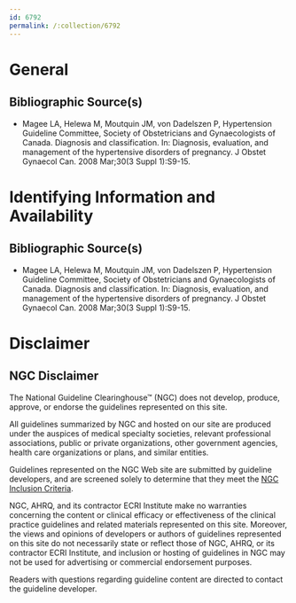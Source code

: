 ```yaml
---
id: 6792
permalink: /:collection/6792
---
```


# General

## Bibliographic Source(s)

- Magee LA, Helewa M, Moutquin JM, von Dadelszen P, Hypertension Guideline Committee, Society of Obstetricians and Gynaecologists of Canada. Diagnosis and classification. In: Diagnosis, evaluation, and management of the hypertensive disorders of pregnancy. J Obstet Gynaecol Can. 2008 Mar;30(3 Suppl 1):S9-15.

# Identifying Information and Availability

## Bibliographic Source(s)

- Magee LA, Helewa M, Moutquin JM, von Dadelszen P, Hypertension Guideline Committee, Society of Obstetricians and Gynaecologists of Canada. Diagnosis and classification. In: Diagnosis, evaluation, and management of the hypertensive disorders of pregnancy. J Obstet Gynaecol Can. 2008 Mar;30(3 Suppl 1):S9-15.

# Disclaimer

## NGC Disclaimer

The National Guideline Clearinghouse™ (NGC) does not develop, produce, approve, or endorse the guidelines represented on this site.

All guidelines summarized by NGC and hosted on our site are produced under the auspices of medical specialty societies, relevant professional associations, public or private organizations, other government agencies, health care organizations or plans, and similar entities.

Guidelines represented on the NGC Web site are submitted by guideline developers, and are screened solely to determine that they meet the [NGC Inclusion Criteria](/help-and-about/summaries/inclusion-criteria).

NGC, AHRQ, and its contractor ECRI Institute make no warranties concerning the content or clinical efficacy or effectiveness of the clinical practice guidelines and related materials represented on this site. Moreover, the views and opinions of developers or authors of guidelines represented on this site do not necessarily state or reflect those of NGC, AHRQ, or its contractor ECRI Institute, and inclusion or hosting of guidelines in NGC may not be used for advertising or commercial endorsement purposes.

Readers with questions regarding guideline content are directed to contact the guideline developer.

